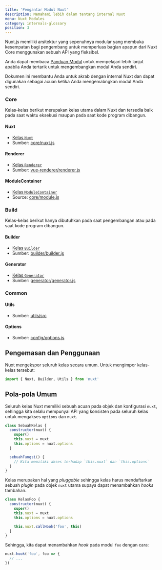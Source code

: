 ```yaml
---
title: 'Pengantar Modul Nuxt'
description: Memahami lebih dalam tentang internal Nuxt
menu: Nuxt Modules
category: internals-glossary
position: 3
---
```


Nuxt.js memiliki arsitektur yang sepenuhnya modular yang membuka kesempatan bagi pengembang
untuk memperluas bagian apapun dari Nuxt Core menggunakan sebuah API yang fleksibel.

Anda dapat membaca [Panduan Modul](/guides/directory-structure/modules) untuk mempelajari lebih
lanjut apabila Anda tertarik untuk mengembangkan modul Anda sendiri.

Dokumen ini membantu Anda untuk akrab dengan internal Nuxt dan dapat digunakan
sebagai acuan ketika Anda mengemabngkan modul Anda sendiri.

### Core

Kelas-kelas berikut merupakan kelas utama dalam Nuxt dan tersedia baik
pada saat waktu eksekusi maupun pada saat kode program dibangun.

#### Nuxt

- [Kelas `Nuxt`](/guides/internals-glossary/nuxt)
- Sumber: [core/nuxt.js](https://github.com/nuxt/nuxt.js/blob/dev/packages/core/src/nuxt.js)

#### Renderer

- [Kelas `Renderer`](/guides/internals-glossary/internals-renderer)
- Sumber: [vue-renderer/renderer.js](https://github.com/nuxt/nuxt.js/blob/dev/packages/vue-renderer/src/renderer.js)

#### ModuleContainer

- [Kelas `ModuleContainer`](/guides/internals-glossary/internals-module-container)
- Source: [core/module.js](https://github.com/nuxt/nuxt.js/blob/dev/packages/core/src/module.js)

### Build

Kelas-kelas berikut hanya dibutuhkan pada saat pengembangan atau
pada saat kode program dibangun.

#### Builder

- [Kelas `Builder`](/guides/internals-glossary/internals-builder)
- Sumber: [builder/builder.js](https://github.com/nuxt/nuxt.js/blob/dev/packages/builder/src/builder.js)

#### Generator

- [Kelas `Generator`](/guides/internals-glossary/internals-generator)
- Sumber: [generator/generator.js](https://github.com/nuxt/nuxt.js/blob/dev/packages/generator/src/generator.js)

### Common

#### Utils

- Sumber: [utils/src](https://github.com/nuxt/nuxt.js/blob/dev/packages/utils/src)

#### Options

- Sumber: [config/options.js](https://github.com/nuxt/nuxt.js/blob/dev/packages/config/src/options.js)

## Pengemasan dan Penggunaan

Nuxt mengekspor seluruh kelas secara umum. Untuk mengimpor kelas-kelas tersebut:

```js
import { Nuxt, Builder, Utils } from 'nuxt'
```

## Pola-pola Umum

Seluruh kelas Nuxt memiliki sebuah acuan pada objek dan konfigurasi `nuxt`, sehingga kita selalu mempunyai API yang konsisten pada seluruh kelas untuk mengakses `options` dan `nuxt`.

```js
class SebuahKelas {
  constructor(nuxt) {
    super()
    this.nuxt = nuxt
    this.options = nuxt.options
  }

  sebuahFungsi() {
    // Kita memiliki akses terhadap `this.nuxt` dan `this.options`
  }
}
```

Kelas merupakan hal yang _pluggable_ sehingga kelas harus mendaftarkan sebuah _plugin_ pada objek
`nuxt` utama supaya dapat menambahkan _hooks_ tambahan.

```js
class KelasFoo {
  constructor(nuxt) {
    super()
    this.nuxt = nuxt
    this.options = nuxt.options

    this.nuxt.callHook('foo', this)
  }
}
```

Sehingga, kita dapat menambahkan _hook_ pada modul `foo` dengan cara:

```js
nuxt.hook('foo', foo => {
  // ...
})
```
